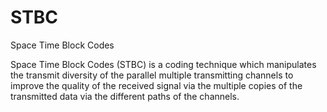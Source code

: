 # STBC
Space Time Block Codes

Space Time Block Codes (STBC) is a coding technique which manipulates the transmit diversity of the parallel multiple transmitting channels to improve the quality of the received signal via the multiple copies of the transmitted data via the different paths of the channels.
